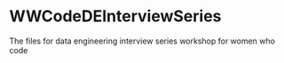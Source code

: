 # WWCodeDEInterviewSeries
The files for data engineering interview series workshop for women who code
